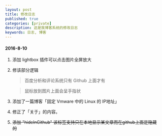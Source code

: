 ```yaml
---
layout: post
title: 修改日志
published: true
categories: [private]
description: 这是我博客系统的修改日志
keywords: 日志, 博客
---
```



#### 2016-8-10

1. 添加 lightbox 插件可以点击图片全屏放大
2. 修该部分逻辑

	> 百度分析和评论系统只有 Github 上面才有

    > 鼠标放到图片上面会呈手指状

3. 添加了一篇博客「固定 Vmware 中的 Linux 的 IP地址」

4. 修正了「关于」的内容。

5. ~~添加 "hideInGithub" 该标签支持只在本地显示某文章而在github上面是隐藏的~~